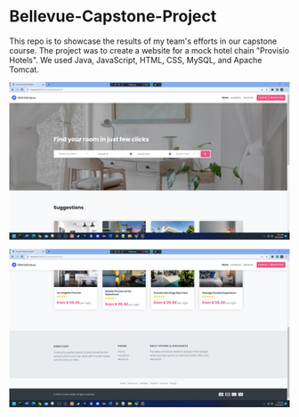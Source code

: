 # Bellevue-Capstone-Project
This repo is to showcase the results of my team's efforts in our capstone course. The project was to create a website for a mock hotel chain "Provisio Hotels". We used Java, JavaScript, HTML, CSS, MySQL, and Apache Tomcat.


![alt text](/showcaseImages/indexTop.jpg)




![alt text](/showcaseImages/indexBottom.jpg)